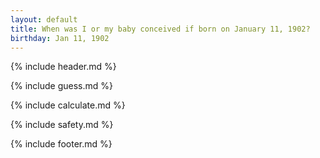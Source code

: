 ```yaml
---
layout: default
title: When was I or my baby conceived if born on January 11, 1902?
birthday: Jan 11, 1902
---
```


{% include header.md %}

{% include guess.md %}

{% include calculate.md %}

{% include safety.md %}

{% include footer.md %}



